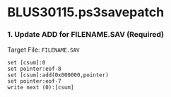 # BLUS30115.ps3savepatch

### 1. Update ADD for FILENAME.SAV (Required)

Target File: `FILENAME.SAV`

```
set [csum]:0
set pointer:eof-8
set [csum]:add(0x000000,pointer)
set pointer:eof-7
write next (0):[csum]
```

